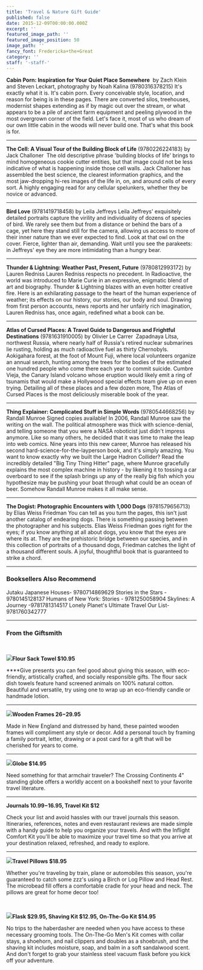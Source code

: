 ```yaml
---
title: 'Travel & Nature Gift Guide'
published: false
date: 2015-12-09T00:00:00.000Z
excerpt: ''
featured_image_path: ''
featured_image_position: 50
image_path: ''
fancy_font: Fredericka+the+Great
category: ''
staff: '-staff-'
---
```


**Cabin Porn: Inspiration for Your Quiet Place Somewhere**&nbsp; by Zach Klein and Steven Leckart, photography by Noah Kalina (9780316378215) It's exactly what it is. It's cabin porn. Every conceivable style, location, and reason for being is in these pages. There are converted silos, treehouses, modernist shapes extending as if by magic out over the stream, or what appears to be a pile of ancient farm equipment and peeling plywood in the most overgrown corner of the field. Let's face it, most of us who dream of our own little cabin in the woods will never build one. That's what this book is for.

---

**The Cell: A Visual Tour of the Building Block of Life** (9780226224183) by Jack Challoner&nbsp; The old descriptive phrase 'building blocks of life' brings to mind homogeneous cookie cutter entities, but that image could not be less indicative of what is happening inside those cell walls. Jack Challoner has assembled the best science, the clearest information graphics, and the most jaw-dropping hi-res images of the life in, on, and around cells of every sort. A highly engaging read for any cellular spelunkers, whether they be novice or advanced.

---

**Bird Love** (9781419718458) by Leila Jeffreys Leila Jeffreys' exquisitely detailed portraits capture the virility and individuality of dozens of species of bird. We rarely see them but from a distance or behind the bars of a cage, yet here they stand still for the camera, allowing us access to more of their inner nature than we ever expected to find. Look at that owl on the cover. Fierce, lighter than air, demanding. Wait until you see the parakeets: in Jeffreys' eye they are more intimidating than a hungry bear.

---

**Thunder & Lightning: Weather Past, Present, Future** (9780812993172) by Lauren Redniss Lauren Redniss respects no precedent. In Radioactive, the world was introduced to Marie Curie in an expressive, enigmatic blend of art and biography. Thunder & Lightning blazes with an even hotter creative fire. Here is an exhilarating passage to the heart of the human experience of weather; its effects on our history, our stories, our body and soul. Drawing from first person accounts, news reports and her unfairly rich imagination, Lauren Redniss has, once again, redefined what a book can be.

---

**Atlas of Cursed Places: A Travel Guide to Dangerous and Frightful Destinations** (9781631910005) by Olivier Le Carrer&nbsp; Zapadnaya Litsa, northwest Russia, where nearly half of Russia's retired nuclear submarines lie rusting, holding as much radioactive fuel as thirty Chernobyls. Aokigahara forest, at the foot of Mount Fuji, where local volunteers organize an annual search, hunting among the trees for the bodies of the estimated one hundred people who come there each year to commit suicide. Cumbre Vieja, the Canary Island volcano whose eruption would likely emit a ring of tsunamis that would make a Hollywood special effects team give up on even trying. Detailing all of these places and a few dozen more, The Atlas of Cursed Places is the most deliciously miserable book of the year.

---

**Thing Explainer: Complicated Stuff in Simple Words** (9780544668256) by Randall Munroe Signed copies available! In 2006, Randall Munroe saw the writing on the wall. The political atmosphere was thick with science-denial, and telling someone that you were a NASA roboticist just didn't impress anymore. Like so many others, he decided that it was time to make the leap into web comics. Nine years into this new career, Munroe has released his second hard-science-for-the-layperson book, and it's simply amazing. You want to know exactly why we built the Large Hadron Collider? Read the incredibly detailed "Big Tiny Thing Hitter" page, where Munroe gracefully explains the most complex machine in history - by likening it to tossing a car overboard to see if the splash brings up any of the really big fish which you hypothesize may be pushing your boat through what could be an ocean of beer. Somehow Randall Munroe makes it all make sense.

---

**The Dogist: Photographic Encounters with 1,000 Dogs** (9781579656713) by Elias Weiss Friedman You can tell as you turn the pages, this isn't just another catalog of endearing dogs. There is something passing between the photographer and his subjects. Elias Weiss Friedman goes right for the eyes; if you know anything at all about dogs, you know that the eyes are where its at. They are the prehistoric bridge between our species, and in this collection of portraits of a thousand dogs, Friedman catches the light of a thousand different souls. A joyful, thoughtful book that is guaranteed to strike a chord.

---

### Booksellers Also Recommend

Jutaku Japanese Houses- 9780714869629 Stories in the Stars - 9780145128137 Humans of New York: Stories - 9781250058904 Skylines: A Journey -9781781314517 Lonely Planet's Ultimate Travel Our List- 9781760342777

---

### From the Giftsmith

&nbsp;

**![](/uploads/versions/2015-gift-guide-travel-flour-sack-towel---x----500-889x---.jpg)Flour Sack Towel $10.95**

****Give presents you can feel good about giving this season, with eco-friendly, artistically crafted, and socially responsible gifts. The flour sack dish towels feature hand screened animals on 100% natural cotton. Beautiful and versatile, try using one to wrap up an eco-friendly candle or handmade lotion.

---

**![](/uploads/versions/2015-gift-guide-travel-wooden-frames---x----500-584x---.jpg)Wooden Frames $26-$29.95**

Made in New England and distressed by hand, these painted wooden frames will compliment any style or decor. Add a personal touch by framing a family portrait, letter, drawing or a post card for a gift that will be cherished for years to come.

---

**![](/uploads/versions/2015-gift-guide-travel-globe---x----500-309x---.jpg)Globe $14.95**

Need something for that armchair traveler? The Crossing Continents 4" standing globe offers a worldly accent on a bookshelf next to your favorite travel literature.

---

**Journals $10.99-$16.95, Travel Kit $12**

Check your list and avoid hassles with our travel journals this season. Itineraries, references, notes and even restaurant reviews are made simple with a handy guide to help you organize your travels. And with the Inflight Comfort Kit you'll be able to maximize your travel time so that you arrive at your destination relaxed, refreshed, and ready to explore.

---

**![](/uploads/versions/2015-gift-guide-travel-travel-pillows---x----500-620x---.jpg)Travel Pillows $18.95**

Whether you're traveling by train, plane or automobiles this season, you're guaranteed to catch some zzz's using a Birch or Log Pillow and Head Rest. The microbead fill offers a comfortable cradle for your head and neck. The pillows are great for home decor too!

&nbsp;

**![](/uploads/versions/2015-gift-guide-travel-kit---x----500-296x---.jpg)Flask $29.95, Shaving Kit $12.95, On-The-Go Kit $14.95**

No trips to the haberdasher are needed when you have access to these necessary grooming tools. The On-The-Go Men's Kit comes with collar stays, a shoehorn, and nail clippers and doubles as a shoebrush, and the shaving kit includes moisture, soap, and balm in a soft sandalwood scent. And don't forget to grab your stainless steel vacuum flask before you kick off your adventure.